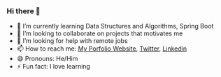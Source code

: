 ### Hi there 👋

<!--
**MichaelOlatunji/MichaelOlatunji** is a ✨ _special_ ✨ repository because its `README.md` (this file) appears on your GitHub profile.
- 🔭 I’m currently working on 
-->

- 🌱 I’m currently learning Data Structures and Algorithms, Spring Boot
- 👯 I’m looking to collaborate on projects that motivates me
- 🤔 I’m looking for help with remote jobs
- 📫 How to reach me: [My Porfolio Website](https://imyke.dev/contact "here"), [Twitter](https://twitter.com/_imyke "here"), [Linkedin](https://linkedin.com/in/imykel "here")
- 😄 Pronouns: He/Him
- ⚡ Fun fact: I love learning
